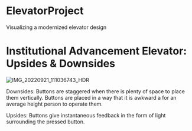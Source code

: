 # ElevatorProject
Visualizing a modernized elevator design

# Institutional Advancement Elevator: Upsides & Downsides
![IMG_20220921_111036743_HDR](https://user-images.githubusercontent.com/114094237/191556246-0c529c37-9b51-41b6-84ed-4eb15f70b7ac.jpg)

Downsides: Buttons are staggered when there is plenty of space to place them vertically. Buttons are placed in a way that it is awkward a for an average height person to operate them.

Upsides: Buttons give instantaneous feedback in the form of light surrounding the pressed button.
